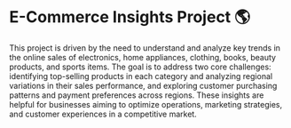# E-Commerce Insights Project 🌎
This project is driven by the need to understand and analyze key trends in the online sales of electronics, home appliances, clothing, books, beauty products, and sports items. The goal is to address two core challenges: identifying top-selling products in each category and analyzing regional variations in their sales performance, and exploring customer purchasing patterns and payment preferences across regions. These insights are helpful for businesses aiming to optimize operations, marketing strategies, and customer experiences in a competitive market.
